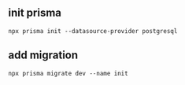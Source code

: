 ## init prisma
<code>npx prisma init --datasource-provider postgresql</code>

## add migration
<code>npx prisma migrate dev --name init</code>
